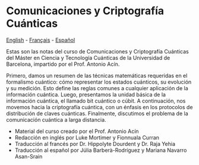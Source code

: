 # Comunicaciones y Criptografía Cuánticas

[English](https://www.google.com/search?q=need+to+replace+this+with+the+actual+link&client=ubuntu-sn&hs=4Uw&sca_esv=ffe33ea245d4af43&channel=fs&sxsrf=ACQVn09Pa2wqHfngIxR7KuEU28zfvWbcvg%3A1708622445910&ei=bYLXZfLvNq_yi-gPj_2gmAE&ved=0ahUKEwiy2sXPur-EAxUv-QIHHY8-CBMQ4dUDCBA&uact=5&oq=need+to+replace+this+with+the+actual+link&gs_lp=Egxnd3Mtd2l6LXNlcnAiKW5lZWQgdG8gcmVwbGFjZSB0aGlzIHdpdGggdGhlIGFjdHVhbCBsaW5rMgUQIRigATIFECEYoAEyBRAhGJ8FSKgVULsDWI8UcAF4AZABAJgBjwGgAbIUqgEEMC4yMbgBA8gBAPgBAcICChAAGEcY1gQYsAPCAggQABgWGB4YD8ICBhAAGBYYHsICCxAAGIAEGIoFGIYDwgIIEAAYgAQYogSIBgGQBgU&sclient=gws-wiz-serp) - [Français](https://www.google.com/search?q=need+to+replace+this+with+the+actual+link&client=ubuntu-sn&hs=4Uw&sca_esv=ffe33ea245d4af43&channel=fs&sxsrf=ACQVn09Pa2wqHfngIxR7KuEU28zfvWbcvg%3A1708622445910&ei=bYLXZfLvNq_yi-gPj_2gmAE&ved=0ahUKEwiy2sXPur-EAxUv-QIHHY8-CBMQ4dUDCBA&uact=5&oq=need+to+replace+this+with+the+actual+link&gs_lp=Egxnd3Mtd2l6LXNlcnAiKW5lZWQgdG8gcmVwbGFjZSB0aGlzIHdpdGggdGhlIGFjdHVhbCBsaW5rMgUQIRigATIFECEYoAEyBRAhGJ8FSKgVULsDWI8UcAF4AZABAJgBjwGgAbIUqgEEMC4yMbgBA8gBAPgBAcICChAAGEcY1gQYsAPCAggQABgWGB4YD8ICBhAAGBYYHsICCxAAGIAEGIoFGIYDwgIIEAAYgAQYogSIBgGQBgU&sclient=gws-wiz-serp) - [Español](https://www.google.com/search?q=need+to+replace+this+with+the+actual+link&client=ubuntu-sn&hs=4Uw&sca_esv=ffe33ea245d4af43&channel=fs&sxsrf=ACQVn09Pa2wqHfngIxR7KuEU28zfvWbcvg%3A1708622445910&ei=bYLXZfLvNq_yi-gPj_2gmAE&ved=0ahUKEwiy2sXPur-EAxUv-QIHHY8-CBMQ4dUDCBA&uact=5&oq=need+to+replace+this+with+the+actual+link&gs_lp=Egxnd3Mtd2l6LXNlcnAiKW5lZWQgdG8gcmVwbGFjZSB0aGlzIHdpdGggdGhlIGFjdHVhbCBsaW5rMgUQIRigATIFECEYoAEyBRAhGJ8FSKgVULsDWI8UcAF4AZABAJgBjwGgAbIUqgEEMC4yMbgBA8gBAPgBAcICChAAGEcY1gQYsAPCAggQABgWGB4YD8ICBhAAGBYYHsICCxAAGIAEGIoFGIYDwgIIEAAYgAQYogSIBgGQBgU&sclient=gws-wiz-serp)

Estas son las notas del curso de Comunicaciones y Criptografía Cuánticas del Máster en Ciencia y Tecnología Cuánticas de la Universidad de Barcelona, impartido por el Prof. Antonio Acín.

Primero, damos un resumen de las técnicas matemáticas requeridas en el formalismo cuántico: cómo representar los estados cuánticos, su evolución y su medición. Esto define las reglas comunes a cualquier aplicación de la información cuántica. Luego, presentamos la unidad básica de la información cuántica, el llamado bit cuántico o cúbit. A continuación, nos movemos hacia la criptografía cuántica, con un énfasis en los protocolos de distribución de claves cuánticas. Finalmente, discutimos el problema de la comunicación cuántica a larga distancia.

- Material del curso creado por el Prof. Antonio Acín
- Redacción en inglés por Luke Mortimer y Fionnuala Curran
- Traducción al francés por Dr. Hippolyte Dourdent y Dr. Raja Yehia
- Traducción al español por Júlia Barberà-Rodríguez y Mariana Navarro Asan-Srain
